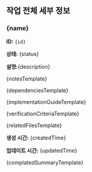## 작업 전체 세부 정보

### {name}

**ID:** `{id}`

**상태:** {status}

**설명:**{description}

{notesTemplate}

{dependenciesTemplate}

{implementationGuideTemplate}

{verificationCriteriaTemplate}

{relatedFilesTemplate}

**생성 시간:** {createdTime}

**업데이트 시간:** {updatedTime}

{complatedSummaryTemplate}
